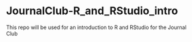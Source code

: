 # JournalClub-R_and_RStudio_intro
This repo will be used for an introduction to R and RStudio for the Journal Club
